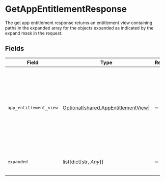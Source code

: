 # GetAppEntitlementResponse

The get app entitlement response returns an entitlement view containing paths in the expanded array for the objects expanded as indicated by the expand mask in the request.


## Fields

| Field                                                                                                                    | Type                                                                                                                     | Required                                                                                                                 | Description                                                                                                              |
| ------------------------------------------------------------------------------------------------------------------------ | ------------------------------------------------------------------------------------------------------------------------ | ------------------------------------------------------------------------------------------------------------------------ | ------------------------------------------------------------------------------------------------------------------------ |
| `app_entitlement_view`                                                                                                   | [Optional[shared.AppEntitlementView]](undefined/models/shared/appentitlementview.md)                                     | :heavy_minus_sign:                                                                                                       | The app entitlement view contains the serialized app entitlement and paths to objects referenced by the app entitlement. |
| `expanded`                                                                                                               | list[dict[str, *Any*]]                                                                                                   | :heavy_minus_sign:                                                                                                       | List of serialized related objects.                                                                                      |